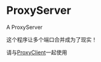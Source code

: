 # ProxyServer
A ProxyServer

这个程序让多个端口合并成为了现实！

请与[ProxyClient](https://github.com/LiangGuopei/ProxyClient/ "？")一起使用